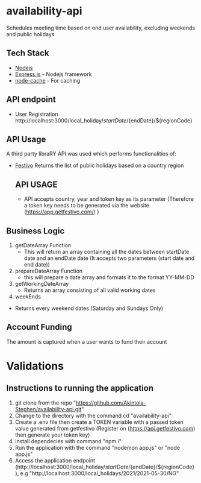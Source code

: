 # availability-api
Schedules meeting time based on end user availability, excluding weekends and public holidays


## Tech Stack

- [Nodejs](https://nodejs.org/en/)
- [Express.js](https://expressjs.com/) - Nodejs framework
- [node-cache](https://www.npmjs.com/package/node-cache) - For caching

## API endpoint

- User Registration http://localhost:3000/local_holiday/${startDate}/${endDate}/${regionCode}


## API Usage

A third party libraRY API was used which performs functionalities of:
- [Festivo](https://api.getfestivo.com/v2/holidays) Returns the list of public holidays based on a country region
    ## API USAGE
    - API accepts country, year and token key as its parameter (Therefore a token key needs to be generated via the website (https://app.getfestivo.com/) )

## Business Logic
1. getDateArray Function 
    *  This will return an array containing all the dates between startDate date and an endDate date (It accepts two parameters (start date and end date))
2. prepareDateArray Function
    *   this will prepare a date array and formats it to the format YY-MM-DD
3. getWorkingDateArray
    *   Returns an array consisting of all valid working dates
4. weekEnds
*   Returns every weekend dates (Saturday and Sundays Only)

## Account Funding

The amount is captured when a user wants to fund their account

# Validations
## Instructions to running the application
1. git clone from the repo "https://github.com/Akintola-Stephen/availability-api.git".
2. Change to the directory with the command cd "availability-api"
3. Create a .env file then create a TOKEN variable with  a passed token value generated from getfestivo (Register on (https://api.getfestivo.com) then generate your token key)
4. install dependecies with command "npm i"
5. Run the application with the command "nodemon app.js" or "node app.js"
5. Access the application endpoint (http://localhost:3000/local_holiday/${startDate}/${endDate}/${regionCode}), e.g "http://localhost:3000/local_holidays/2021/2021-05-30/NG"
